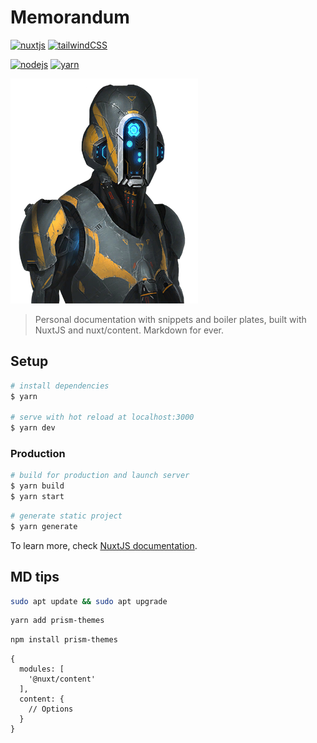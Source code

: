 # Memorandum

[![nuxtjs](https://img.shields.io/static/v1?label=NuxtJS&message=v2.14&color=00C58E&style=flat-square&logo=nuxt.js&logoColor=ffffff)](https://nuxtjs.org/)
[![tailwindCSS](https://img.shields.io/static/v1?label=Tailwind%20CSS&message=v1.8&color=38B2AC&style=flat-square&logo=tailwind-css&logoColor=ffffff)](https://tailwindcss.com/)

[![nodejs](https://img.shields.io/static/v1?label=NodeJS&message=v12.16&color=339933&style=flat-square&logo=node.js&logoColor=ffffff)](https://nodejs.org/en)
[![yarn](https://img.shields.io/static/v1?label=Yarn&message=v1.22&color=2C8EBB&style=flat-square&logo=yarn&logoColor=ffffff)](https://classic.yarnpkg.com/lang/en/)

![Memo](static/memo.png)

> Personal documentation with snippets and boiler plates, built with NuxtJS and nuxt/content. Markdown for ever.

## Setup

```bash
# install dependencies
$ yarn

# serve with hot reload at localhost:3000
$ yarn dev
```

### Production

```bash
# build for production and launch server
$ yarn build
$ yarn start
```

```bash
# generate static project
$ yarn generate
```

To learn more, check [NuxtJS documentation](https://nuxtjs.org).

## MD tips

<spoiler label="Config">

```bash
sudo apt update && sudo apt upgrade
```

</spoiler>

<md-img source="nginx-home.jpg"></md-img>

<code-group>
  <code-block label="Yarn" active>

  ```bash
  yarn add prism-themes
  ```

  </code-block>
  <code-block label="NPM">

  ```bash
  npm install prism-themes
  ```

  </code-block>
</code-group>

```js[nuxt.config.js]
{
  modules: [
    '@nuxt/content'
  ],
  content: {
    // Options
  }
}
```

